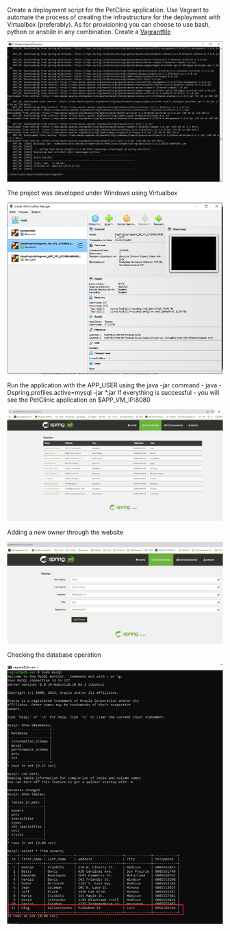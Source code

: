 Create a deployment script for the PetClinic application. Use Vagrant to automate the process of creating the infrastructure for the deployment with Virtualbox (preferably). As for provisioning you can choose to use bash, python or ansbile in any combination.
Create a [Vagrantfile](https://github.com/Visemir/danit-Project01/blob/main/Vagrantfile)

![](https://github.com/Visemir/danit-Project01/blob/main/vagrantup.jpg)

The project was developed under Windows using Virtualbox

![](https://github.com/Visemir/danit-Project01/blob/main/Virtualbox.jpg)

Run the application with the APP_USER using the java -jar command - java -Dspring.profiles.active=mysql  -jar *.jar
If everything is successful - you will see the PetClinic application on $APP_VM_IP:8080

![](https://github.com/Visemir/danit-Project01/blob/main/petsite1.jpg)

Adding a new owner through the website

![](https://github.com/Visemir/danit-Project01/blob/main/addowner.jpg)


Checking the database operation

![](https://github.com/Visemir/danit-Project01/blob/main/mysql.jpg)
